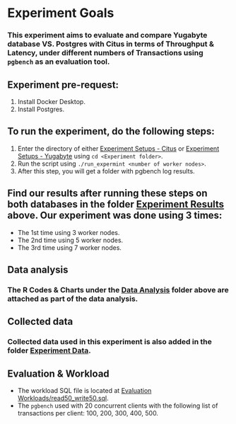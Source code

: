 
# Experiment Goals
### This experiment aims to evaluate and compare Yugabyte database VS. Postgres with Citus in terms of Throughput & Latency, under different numbers of Transactions using `pgbench` as an evaluation tool.

## Experiment pre-request: 
1. Install Docker Desktop.
2. Install Postgres.
   
## To run the experiment, do the following steps: 
1. Enter the directory of either [Experiment Setups - Citus](./Experiment%20Setups%20-%20Citus) or [Experiment Setups - Yugabyte](./Experiment%20Setups%20-%20Yugabyte) using `cd <Experiment folder>`.
2. Run the script using `./run_expermint <number of worker nodes>`.
3. After this step, you will get a folder with pgbench log results.

## Find our results after running these steps on both databases in the folder [Experiment Results](./Experiment%20Results) above. Our experiment was done using 3 times:
- The 1st time using 3 worker nodes.
- The 2nd time using 5 worker nodes.
- The 3rd time using 7 worker nodes.


## Data analysis
### The R Codes & Charts under the [Data Analysis](./Data%20Analysis) folder above are attached as part of the data analysis.

## Collected data
### Collected data used in this experiment is also added in the folder [Experiment Data](./Experiment%20Data).

## Evaluation & Workload
- The workload SQL file is located at [Evaluation Workloads/read50_write50.sql](./Evaluation%20Workloads/read50_write50.sql).
- The `pgbench` used with 20 concurrent clients with the following list of transactions per client: 100, 200, 300, 400, 500.


